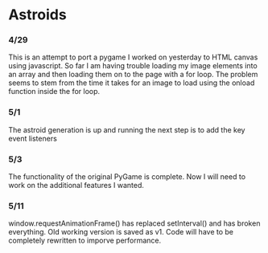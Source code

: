 # Astroids
### 4/29
This is an attempt to port a pygame I worked on yesterday to HTML canvas using javascript. So far I am having trouble loading my
image elements into an array and then loading them on to the page with a for loop. The problem seems to stem from the time
it takes for an image to load using the onload function inside the for loop.
### 5/1
The astroid generation is up and running the next step is to add the key event listeners
### 5/3
The functionality of the original PyGame is complete. Now I will need to work on the additional features I wanted.
### 5/11
window.requestAnimationFrame() has replaced setInterval() and has broken everything. Old working version is saved as v1. Code will have to be completely rewritten to imporve performance.
